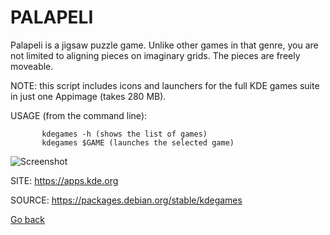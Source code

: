 # PALAPELI

 Palapeli is a jigsaw puzzle game. Unlike other games in 
 that genre, you are not limited to aligning pieces on 
 imaginary grids.
 The pieces are freely moveable. 
 
 NOTE: this script includes icons and launchers for the 
 full KDE games suite in just one Appimage (takes 280 MB).
 
 USAGE (from the command line):
 
           kdegames -h (shows the list of games)
           kdegames $GAME (launches the selected game)
           
 ![Screenshot](https://www.kde.org/images/screenshots/palapeli.png)
 
 SITE: https://apps.kde.org

 SOURCE: https://packages.debian.org/stable/kdegames

 [Go back](https://portable-linux-apps.github.io/apps.html)

